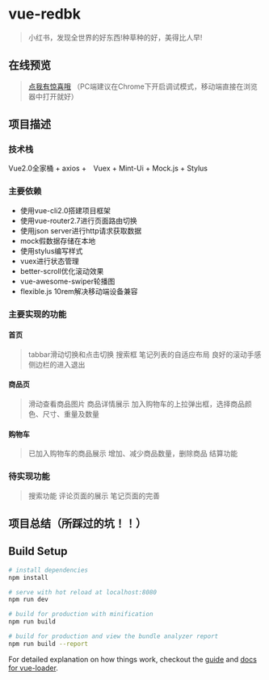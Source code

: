 # vue-redbk

> 小红书，发现全世界的好东西!种草种的好，美得比人早!

## 在线预览

>[点我有惊喜哦](https://wenqiii.github.io/vue-redbk/dist/index.html#/main3)
>（PC端建议在Chrome下开启调试模式，移动端直接在浏览器中打开就好）

## 项目描述
### 技术栈
Vue2.0全家桶 + axios +　Vuex + Mint-Ui + Mock.js + Stylus
### 主要依赖
* 使用vue-cli2.0搭建项目框架
* 使用vue-router2.7进行页面路由切换
* 使用json server进行http请求获取数据
* mock假数据存储在本地
* 使用stylus编写样式
* vuex进行状态管理
* better-scroll优化滚动效果
* vue-awesome-swiper轮播图
* flexible.js 10rem解决移动端设备兼容
### 主要实现的功能
#### 首页
> tabbar滑动切换和点击切换
> 搜索框
> 笔记列表的自适应布局
> 良好的滚动手感
> 侧边栏的进入退出
#### 商品页
>滑动查看商品图片
>商品详情展示
>加入购物车的上拉弹出框，选择商品颜色、尺寸、重量及数量
#### 购物车
>已加入购物车的商品展示
>增加、减少商品数量，删除商品
>结算功能
### 待实现功能
>搜索功能
>评论页面的展示
>笔记页面的完善
## 项目总结（所踩过的坑！！）

## Build Setup

``` bash
# install dependencies
npm install

# serve with hot reload at localhost:8080
npm run dev

# build for production with minification
npm run build

# build for production and view the bundle analyzer report
npm run build --report
```

For detailed explanation on how things work, checkout the [guide](http://vuejs-templates.github.io/webpack/) and [docs for vue-loader](http://vuejs.github.io/vue-loader).
